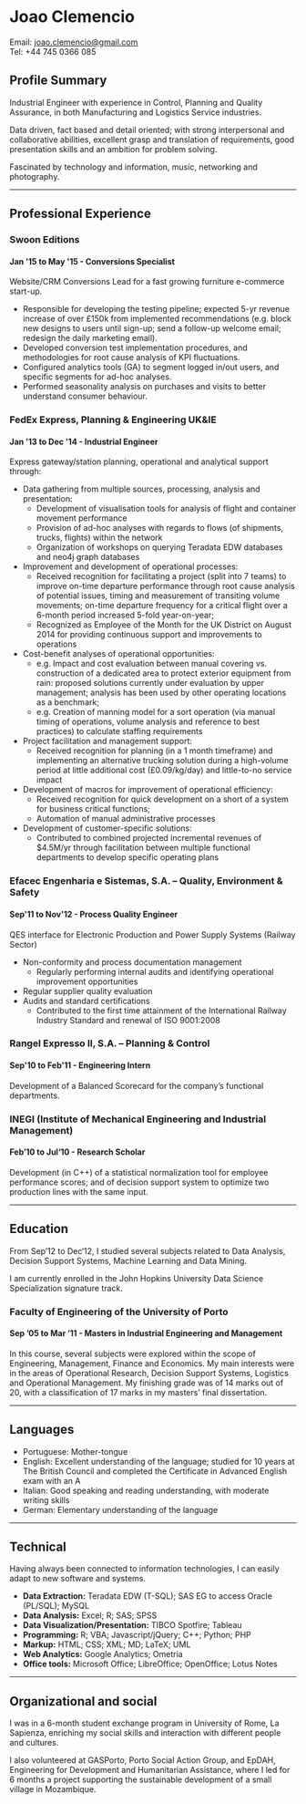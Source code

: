 # Joao Clemencio

Email: joao.clemencio@gmail.com  
Tel: +44 745 0366 085

## Profile Summary

Industrial Engineer with experience in Control, Planning and Quality Assurance, in both Manufacturing and Logistics Service industries.

Data driven, fact based and detail oriented; with strong interpersonal and collaborative abilities, excellent grasp and translation of requirements, good presentation skills and an ambition for problem solving.

Fascinated by technology and information, music, networking and photography.

- - -

## Professional Experience

### Swoon Editions
#### Jan '15 to May '15 - Conversions Specialist

Website/CRM Conversions Lead for a fast growing furniture e-commerce start-up.

- Responsible for developing the testing pipeline; expected 5-yr revenue increase of over £150k from implemented recommendations (e.g. block new designs to users until sign-up; send a follow-up welcome email; redesign the daily marketing email).
- Developed conversion test implementation procedures, and methodologies for root cause analysis of KPI fluctuations.
- Configured analytics tools (GA) to segment logged in/out users, and specific segments for ad-hoc analyses.
- Performed seasonality analysis on purchases and visits to better understand consumer behaviour.

### FedEx Express, Planning & Engineering UK&IE
#### Jan '13 to Dec '14 - Industrial Engineer

Express gateway/station planning, operational and analytical support through:  
- Data gathering from multiple sources, processing, analysis and presentation:  
    - Development of visualisation tools for analysis of flight and container movement performance
	- Provision of ad-hoc analyses with regards to flows (of shipments, trucks, flights) within the network
	- Organization of workshops on querying Teradata EDW databases and neo4j graph databases
- Improvement and development of operational processes:
	- Received recognition for facilitating a project (split into 7 teams) to improve on-time departure performance through root cause analysis of potential issues, timing and measurement of transiting volume movements; on-time departure frequency for a critical flight over a 6-month period increased 5-fold year-on-year;
	- Recognized as Employee of the Month for the UK District on August 2014 for providing continuous support and improvements to operations
- Cost-benefit analyses of operational opportunities:
	- e.g. Impact and cost evaluation between manual covering vs. construction of a dedicated area to protect exterior equipment from rain: proposed solutions currently under evaluation by upper management; analysis has been used by other operating locations as a benchmark;
	- e.g. Creation of manning model for a sort operation (via manual timing of operations, volume analysis and reference to best practices) to calculate staffing requirements
- Project facilitation and management support:
	- Received recognition for planning (in a 1 month timeframe) and implementing an alternative trucking solution during a high-volume period at little additional cost (£0.09/kg/day) and little-to-no service impact
- Development of macros for improvement of operational efficiency:
	- Received recognition for quick development on a short of a system for business critical functions;
	- Automation of manual administrative processes
- Development of customer-specific solutions:
	- Contributed to combined projected incremental revenues of $4.5M/yr through facilitation between multiple functional departments to develop specific operating plans

### Efacec Engenharia e Sistemas, S.A. – Quality, Environment & Safety
#### Sep'11 to Nov'12 - Process Quality Engineer

QES interface for Electronic Production and Power Supply Systems (Railway Sector)
- Non-conformity and process documentation management
	- Regularly performing internal audits and identifying operational improvement opportunities
- Regular supplier quality evaluation
- Audits and standard certifications
	- Contributed to the first time attainment of the International Railway Industry Standard and renewal of ISO 9001:2008

### Rangel Expresso II, S.A. – Planning & Control
#### Sep'10 to Feb'11 - Engineering Intern

Development of a Balanced Scorecard for the company’s functional departments.

### INEGI (Institute of Mechanical Engineering and Industrial Management)
#### Feb’10 to Jul‘10 - Research Scholar

Development (in C++) of a statistical normalization tool for employee performance scores; and of decision support system to optimize two production lines with the same input.

- - - 

## Education

From Sep’12 to Dec‘12, I studied several subjects related to Data Analysis, Decision Support Systems, Machine Learning and Data Mining.

I am currently enrolled in the John Hopkins University Data Science Specialization signature track.

### Faculty of Engineering of the University of Porto
#### Sep ’05 to Mar ’11 - Masters in Industrial Engineering and Management

In this course, several subjects were explored within the scope of Engineering, Management, Finance and Economics. My main interests were in the areas of Operational Research, Decision Support Systems, Logistics and Operational Management. My finishing grade was of 14 marks out of 20, with a classification of 17 marks in my masters’ final dissertation.

- - - 

## Languages

- Portuguese: Mother-tongue
- English: Excellent understanding of the language; studied for 10 years at The British Council and completed the Certificate in Advanced English exam with an A
- Italian: Good speaking and reading understanding, with moderate writing skills
- German: Elementary understanding of the language

- - - 

## Technical

Having always been connected to information technologies, I can easily adapt to new software and systems.

- __Data Extraction:__ Teradata EDW (T-SQL); SAS EG to access Oracle (PL/SQL); MySQL
- __Data Analysis:__ Excel; R; SAS; SPSS
- __Data Visualization/Presentation:__ TIBCO Spotfire; Tableau
- __Programming:__ R; VBA; Javascript/jQuery; C++; Python; PHP
- __Markup:__ HTML; CSS; XML; MD; LaTeX; UML
- __Web Analytics:__ Google Analytics; Ometria
- __Office tools:__ Microsoft Office; LibreOffice; OpenOffice; Lotus Notes

- - - 

## Organizational and social

I was in a 6-month student exchange program in University of Rome, La Sapienza, enriching my social skills and interaction with different people and cultures.

I also volunteered at GASPorto, Porto Social Action Group, and EpDAH, Engineering for Development and Humanitarian Assistance, where I led for 6 months a project supporting the sustainable development of a small village in Mozambique.
